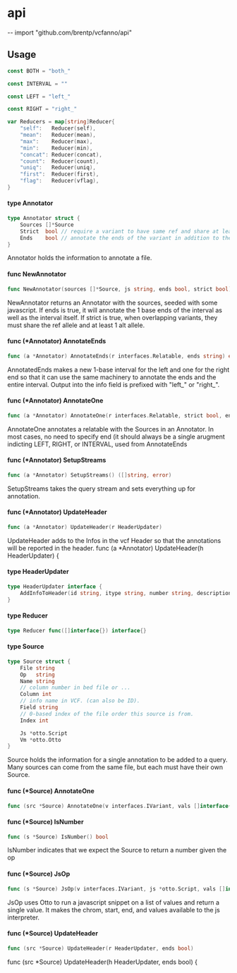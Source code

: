 # api
--
    import "github.com/brentp/vcfanno/api"


## Usage

```go
const BOTH = "both_"
```

```go
const INTERVAL = ""
```

```go
const LEFT = "left_"
```

```go
const RIGHT = "right_"
```

```go
var Reducers = map[string]Reducer{
	"self":   Reducer(self),
	"mean":   Reducer(mean),
	"max":    Reducer(max),
	"min":    Reducer(min),
	"concat": Reducer(concat),
	"count":  Reducer(count),
	"uniq":   Reducer(uniq),
	"first":  Reducer(first),
	"flag":   Reducer(vflag),
}
```

#### type Annotator

```go
type Annotator struct {
	Sources []*Source
	Strict  bool // require a variant to have same ref and share at least 1 alt
	Ends    bool // annotate the ends of the variant in addition to the interval itself.
}
```

Annotator holds the information to annotate a file.

#### func  NewAnnotator

```go
func NewAnnotator(sources []*Source, js string, ends bool, strict bool) *Annotator
```
NewAnnotator returns an Annotator with the sources, seeded with some javascript.
If ends is true, it will annotate the 1 base ends of the interval as well as the
interval itself. If strict is true, when overlapping variants, they must share
the ref allele and at least 1 alt allele.

#### func (*Annotator) AnnotateEnds

```go
func (a *Annotator) AnnotateEnds(r interfaces.Relatable, ends string) error
```
AnnotatedEnds makes a new 1-base interval for the left and one for the right end
so that it can use the same machinery to annotate the ends and the entire
interval. Output into the info field is prefixed with "left_" or "right_".

#### func (*Annotator) AnnotateOne

```go
func (a *Annotator) AnnotateOne(r interfaces.Relatable, strict bool, end ...string) error
```
AnnotateOne annotates a relatable with the Sources in an Annotator. In most
cases, no need to specify end (it should always be a single arugment indicting
LEFT, RIGHT, or INTERVAL, used from AnnotateEnds

#### func (*Annotator) SetupStreams

```go
func (a *Annotator) SetupStreams() ([]string, error)
```
SetupStreams takes the query stream and sets everything up for annotation.

#### func (*Annotator) UpdateHeader

```go
func (a *Annotator) UpdateHeader(r HeaderUpdater)
```
UpdateHeader adds to the Infos in the vcf Header so that the annotations will be
reported in the header. func (a *Annotator) UpdateHeader(h HeaderUpdater) {

#### type HeaderUpdater

```go
type HeaderUpdater interface {
	AddInfoToHeader(id string, itype string, number string, description string)
}
```


#### type Reducer

```go
type Reducer func([]interface{}) interface{}
```


#### type Source

```go
type Source struct {
	File string
	Op   string
	Name string
	// column number in bed file or ...
	Column int
	// info name in VCF. (can also be ID).
	Field string
	// 0-based index of the file order this source is from.
	Index int

	Js *otto.Script
	Vm *otto.Otto
}
```

Source holds the information for a single annotation to be added to a query.
Many sources can come from the same file, but each must have their own Source.

#### func (*Source) AnnotateOne

```go
func (src *Source) AnnotateOne(v interfaces.IVariant, vals []interface{}, prefix string)
```

#### func (*Source) IsNumber

```go
func (s *Source) IsNumber() bool
```
IsNumber indicates that we expect the Source to return a number given the op

#### func (*Source) JsOp

```go
func (s *Source) JsOp(v interfaces.IVariant, js *otto.Script, vals []interface{}) string
```
JsOp uses Otto to run a javascript snippet on a list of values and return a
single value. It makes the chrom, start, end, and values available to the js
interpreter.

#### func (*Source) UpdateHeader

```go
func (src *Source) UpdateHeader(r HeaderUpdater, ends bool)
```
func (src *Source) UpdateHeader(h HeaderUpdater, ends bool) {
